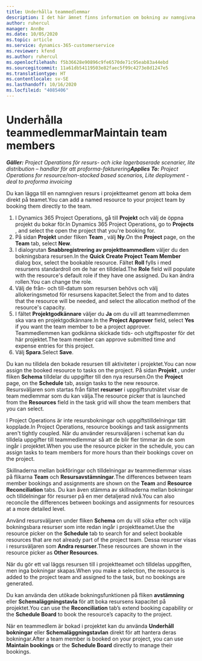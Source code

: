 ```yaml
---
title: Underhålla teammedlemmar
description: I det här ämnet finns information om bokning av namngivna resurser till projektteam och tilldela dem till uppgifter.
author: ruhercul
manager: AnnBe
ms.date: 10/05/2020
ms.topic: article
ms.service: dynamics-365-customerservice
ms.reviewer: kfend
ms.author: ruhercul
ms.openlocfilehash: f5b36628e90896c9fe6570de71c95eab83a44ebd
ms.sourcegitcommit: 11a61db54119503e82faec5f99c4273e8d1247e5
ms.translationtype: HT
ms.contentlocale: sv-SE
ms.lasthandoff: 10/16/2020
ms.locfileid: "4085406"
---
```

# <a name="maintain-team-members"></a><span data-ttu-id="89a0d-103">Underhålla teammedlemmar</span><span class="sxs-lookup"><span data-stu-id="89a0d-103">Maintain team members</span></span>

<span data-ttu-id="89a0d-104">_**Gäller:** Project Operations för resurs- och icke lagerbaserade scenarier, lite distribution – handlar för att proforma-fakturering_</span><span class="sxs-lookup"><span data-stu-id="89a0d-104">_**Applies To:** Project Operations for resource/non-stocked based scenarios, Lite deployment - deal to proforma invoicing_</span></span>

<span data-ttu-id="89a0d-105">Du kan lägga till en namngiven resurs i projektteamet genom att boka dem direkt på teamet.</span><span class="sxs-lookup"><span data-stu-id="89a0d-105">You can add a named resource to your project team by booking them directly to the team.</span></span>

1. <span data-ttu-id="89a0d-106">I Dynamics 365 Project Operations, gå till **Projekt** och välj de öppna projekt du bokar för.</span><span class="sxs-lookup"><span data-stu-id="89a0d-106">In Dynamics 365 Project Operations, go to **Projects** , and select the open the project that you're booking for.</span></span>
2. <span data-ttu-id="89a0d-107">På sidan **Projekt** under fliken **Team** , välj **Ny**.</span><span class="sxs-lookup"><span data-stu-id="89a0d-107">On the **Project** page, on the **Team** tab, select **New**.</span></span> 
3. <span data-ttu-id="89a0d-108">I dialogrutan **Snabbregistrering av projektteammedlem** väljer du den bokningsbara resursen.</span><span class="sxs-lookup"><span data-stu-id="89a0d-108">In the **Quick Create Project Team Member** dialog box, select the bookable resource.</span></span> <span data-ttu-id="89a0d-109">Fältet **Roll** fylls i med resursens standardroll om de har en tilldelad.</span><span class="sxs-lookup"><span data-stu-id="89a0d-109">The **Role** field will populate with the resource's default role if they have one assigned.</span></span> <span data-ttu-id="89a0d-110">Du kan ändra rollen.</span><span class="sxs-lookup"><span data-stu-id="89a0d-110">You can change the role.</span></span> 
4. <span data-ttu-id="89a0d-111">Välj de från- och till-datum som resursen behövs och välj allokeringsmetod för resursens kapacitet.</span><span class="sxs-lookup"><span data-stu-id="89a0d-111">Select the from and to dates that the resource will be needed, and select the allocation method of the resource's capacity.</span></span> 
5. <span data-ttu-id="89a0d-112">I fältet **Projektgodkännare** väljer du **Ja** om du vill att teammedlemmen ska vara en projektgodkännare.</span><span class="sxs-lookup"><span data-stu-id="89a0d-112">In the **Project Approver** field, select **Yes** if you want the team member to be a project approver.</span></span> <span data-ttu-id="89a0d-113">Teammedlemmen kan godkänna skickade tids- och utgiftsposter för det här projektet.</span><span class="sxs-lookup"><span data-stu-id="89a0d-113">The team member can approve submitted time and expense entries for this project.</span></span> 
6. <span data-ttu-id="89a0d-114">Välj **Spara**.</span><span class="sxs-lookup"><span data-stu-id="89a0d-114">Select **Save**.</span></span>

<span data-ttu-id="89a0d-115">Du kan nu tilldela den bokade resursen till aktiviteter i projektet.</span><span class="sxs-lookup"><span data-stu-id="89a0d-115">You can now assign the booked resource to tasks on the project.</span></span> <span data-ttu-id="89a0d-116">På sidan **Projekt** , under fliken **Schema** tilldelar du uppgifter till den nya resursen.</span><span class="sxs-lookup"><span data-stu-id="89a0d-116">On the **Project** page, on the **Schedule** tab, assign tasks to the new resource.</span></span> <span data-ttu-id="89a0d-117">Resursväljaren som startas från fältet **resurser** i uppgiftsrutnätet visar de team medlemmar som du kan välja.</span><span class="sxs-lookup"><span data-stu-id="89a0d-117">The resource picker that is launched from the **Resources** field in the task grid will show the team members that you can select.</span></span>


<span data-ttu-id="89a0d-118">I Project Operations är inte resursbokningar och uppgiftstilldelningar tätt kopplade.</span><span class="sxs-lookup"><span data-stu-id="89a0d-118">In Project Operations, resource bookings and task assignments aren't tightly coupled.</span></span> <span data-ttu-id="89a0d-119">När du använder resursväljaren i schemat kan du tilldela uppgifter till teammedlemmar så att de blir fler timmar än de som ingår i projektet.</span><span class="sxs-lookup"><span data-stu-id="89a0d-119">When you use the resource picker in the schedule, you can assign tasks to team members for more hours than their bookings cover on the project.</span></span>

<span data-ttu-id="89a0d-120">Skillnaderna mellan bokföringar och tilldelningar av teammedlemmar visas på flikarna **Team** och **Resursavstämningar**.</span><span class="sxs-lookup"><span data-stu-id="89a0d-120">The differences between team member bookings and assignments are shown on the **Team** and **Resource Reconciliation** tabs.</span></span> <span data-ttu-id="89a0d-121">Du kan även stämma av skillnaderna mellan bokningar och tilldelningar för resurser på en mer detaljerad nivå.</span><span class="sxs-lookup"><span data-stu-id="89a0d-121">You can also reconcile the differences between bookings and assignments for resources at a more detailed level.</span></span>

<span data-ttu-id="89a0d-122">Använd resursväljaren under fliken **Schema** om du vill söka efter och välja bokningsbara resurser som inte redan ingår i projektteamet.</span><span class="sxs-lookup"><span data-stu-id="89a0d-122">Use the resource picker on the **Schedule** tab to search for and select bookable resources that are not already part of the project team.</span></span> <span data-ttu-id="89a0d-123">Dessa resurser visas i resursväljaren som **Andra resurser**.</span><span class="sxs-lookup"><span data-stu-id="89a0d-123">These resources are shown in the resource picker as **Other Resources**.</span></span>

<span data-ttu-id="89a0d-124">När du gör ett val läggs resursen till i projektteamet och tilldelas uppgiften, men inga bokningar skapas.</span><span class="sxs-lookup"><span data-stu-id="89a0d-124">When you make a selection, the resource is added to the project team and assigned to the task, but no bookings are generated.</span></span>

<span data-ttu-id="89a0d-125">Du kan använda den utökade bokningsfunktionen på fliken **avstämning** eller **Schemaläggningstavla** för att boka resursens kapacitet på projektet.</span><span class="sxs-lookup"><span data-stu-id="89a0d-125">You can use the **Reconciliation** tab’s extend booking capability or the **Schedule Board** to book the resource’s capacity to the project.</span></span>

<span data-ttu-id="89a0d-126">När en teammedlem är bokad i projektet kan du använda **Underhåll bokningar** eller **Schemaläggningstavlan** direkt för att hantera deras bokningar.</span><span class="sxs-lookup"><span data-stu-id="89a0d-126">After a team member is booked on your project, you can use **Maintain bookings** or the **Schedule Board** directly to manage their bookings.</span></span>
